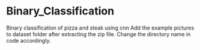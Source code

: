 # Binary_Classification
Binary classification of pizza and steak using cnn
Add the example pictures to dataset folder after extracting the zip file.
Change the directory name in code accordingly.
